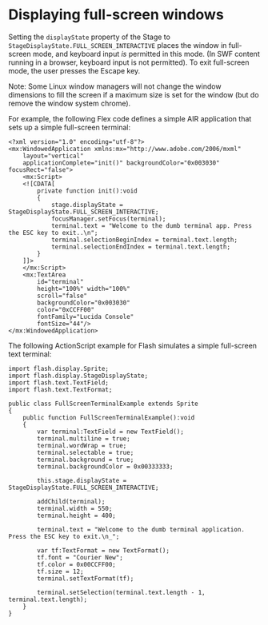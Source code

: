 # Displaying full-screen windows

<div>

Setting the `displayState` property of the Stage to
`StageDisplayState.FULL_SCREEN_INTERACTIVE` places the window in full-screen
mode, and keyboard input _is_ permitted in this mode. (In SWF content running in
a browser, keyboard input is not permitted). To exit full-screen mode, the user
presses the Escape key.

<div>

Note: Some Linux window managers will not change the window dimensions to fill
the screen if a maximum size is set for the window (but do remove the window
system chrome).

</div>

For example, the following Flex code defines a simple AIR application that sets
up a simple full-screen terminal:

    <?xml version="1.0" encoding="utf-8"?>
    <mx:WindowedApplication xmlns:mx="http://www.adobe.com/2006/mxml"
    	layout="vertical"
    	applicationComplete="init()" backgroundColor="0x003030" focusRect="false">
    	<mx:Script>
    	<![CDATA[
    		private function init():void
    		{
    			stage.displayState = StageDisplayState.FULL_SCREEN_INTERACTIVE;
    			focusManager.setFocus(terminal);
    			terminal.text = "Welcome to the dumb terminal app. Press the ESC key to exit..\n";
    			terminal.selectionBeginIndex = terminal.text.length;
    			terminal.selectionEndIndex = terminal.text.length;
    		}
    	]]>
    	</mx:Script>
    	<mx:TextArea
    		id="terminal"
    		height="100%" width="100%"
    		scroll="false"
    		backgroundColor="0x003030"
    		color="0xCCFF00"
    		fontFamily="Lucida Console"
    		fontSize="44"/>
    </mx:WindowedApplication>

The following ActionScript example for Flash simulates a simple full-screen text
terminal:

    import flash.display.Sprite;
    import flash.display.StageDisplayState;
    import flash.text.TextField;
    import flash.text.TextFormat;

    public class FullScreenTerminalExample extends Sprite
    {
        public function FullScreenTerminalExample():void
        {
            var terminal:TextField = new TextField();
            terminal.multiline = true;
            terminal.wordWrap = true;
            terminal.selectable = true;
            terminal.background = true;
            terminal.backgroundColor = 0x00333333;

            this.stage.displayState = StageDisplayState.FULL_SCREEN_INTERACTIVE;

            addChild(terminal);
            terminal.width = 550;
            terminal.height = 400;

            terminal.text = "Welcome to the dumb terminal application. Press the ESC key to exit.\n_";

            var tf:TextFormat = new TextFormat();
            tf.font = "Courier New";
            tf.color = 0x00CCFF00;
            tf.size = 12;
            terminal.setTextFormat(tf);

            terminal.setSelection(terminal.text.length - 1, terminal.text.length);
        }
    }

</div>

<div>

<div>

</div>

</div>
